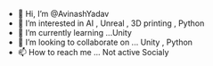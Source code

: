 - 👋 Hi, I’m @AvinashYadav 
- 👀 I’m interested in AI , Unreal , 3D printing , Python
- 🌱 I’m currently learning ...Unity
- 💞️ I’m looking to collaborate on ... Unity , Python 
- 📫 How to reach me ... Not active Socialy

<!---
AvinashYadavHestabit/AvinashYadavHestabit is a ✨ special ✨ repository because its `README.md` (this file) appears on your GitHub profile.
You can click the Preview link to take a look at your changes.
--->
